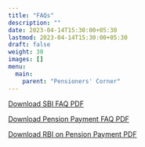 ```yaml
---
title: "FAQs"
description: ""
date: 2023-04-14T15:30:00+05:30
lastmod: 2023-04-14T15:30:00+05:30
draft: false
weight: 30
images: []
menu:
  main:
    parent: "Pensioners' Corner"
---
```


[Download SBI FAQ PDF](/pdf/pension/20.%20A.%20%20%20FAQs%20SBI%20Pension%20Related.pdf)

[Download Pension Payment FAQ PDF](/pdf/pension/20.%20B.%20%20%20FAQs%20on%20Pension%20Payment.pdf)

[Download RBI on Pension Payment PDF](/pdf/pension/20.C.%20%20%20RBI%20on%20Pension%20Payments%20by%20Agency%20Banks.pdf)
